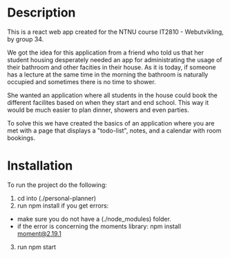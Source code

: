# Description

This is a react web app created for the NTNU course IT2810 - Webutvikling, by group 34.

We got the idea for this application from a friend who told us that her student
housing desperately needed an app for administrating the usage of their bathroom
and other facities in their house. As it is today, if someone has a lecture at the
same time in the morning the bathroom is naturally occupied and sometimes there is 
no time to shower. 

She wanted an application where all students in the house could book the different
facilites based on when they start and end school. This way it would be much easier
to plan dinner, showers and even parties.

To solve this we have created the basics of an application where you are met with a page that
displays a "todo-list", notes, and a calendar with room bookings.

# Installation

To run the project do the following:
1. cd into (./personal-planner)
2. run npm install
if you get errors:
- make sure you do not have a (./node_modules) folder.
- if the error is concerning the moments library: npm install moment@2.19.1
3. run npm start


